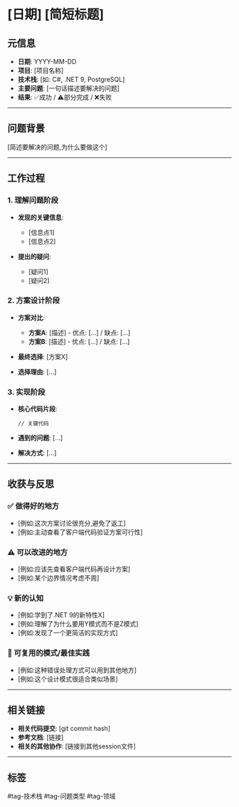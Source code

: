# [日期] [简短标题]

## 元信息
- **日期**: YYYY-MM-DD
- **项目**: [项目名称]
- **技术栈**: [如: C#, .NET 9, PostgreSQL]
- **主要问题**: [一句话描述要解决的问题]
- **结果**: ✅成功 / ⚠️部分完成 / ❌失败

---

## 问题背景
[简述要解决的问题,为什么要做这个]

---

## 工作过程

### 1. 理解问题阶段
- **发现的关键信息**:
  - [信息点1]
  - [信息点2]

- **提出的疑问**:
  - [疑问1]
  - [疑问2]

### 2. 方案设计阶段
- **方案对比**:
  - **方案A**: [描述] - 优点: [...] / 缺点: [...]
  - **方案B**: [描述] - 优点: [...] / 缺点: [...]

- **最终选择**: [方案X]
- **选择理由**: [...]

### 3. 实现阶段
- **核心代码片段**:
  ```语言
  // 关键代码
  ```

- **遇到的问题**: [...]
- **解决方式**: [...]

---

## 收获与反思

### ✅ 做得好的地方
- [例如:这次方案讨论很充分,避免了返工]
- [例如:主动查看了客户端代码验证方案可行性]

### ⚠️ 可以改进的地方
- [例如:应该先查看客户端代码再设计方案]
- [例如:某个边界情况考虑不周]

### 💡 新的认知
- [例如:学到了.NET 9的新特性X]
- [例如:理解了为什么要用Y模式而不是Z模式]
- [例如:发现了一个更简洁的实现方式]

### 📌 可复用的模式/最佳实践
- [例如:这种错误处理方式可以用到其他地方]
- [例如:这个设计模式很适合类似场景]

---

## 相关链接
- **相关代码提交**: [git commit hash]
- **参考文档**: [链接]
- **相关的其他协作**: [链接到其他session文件]

---

## 标签
#tag-技术栈 #tag-问题类型 #tag-领域
